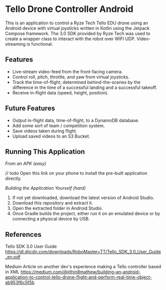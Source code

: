# Tello Drone Controller Android

This is an application to control a Ryze Tech Tello EDU drone using an Android device with virtual joysticks written in Kotlin using the Jetpack Compose framework. The 3.0 SDK provided by Ryze Tech was used to create a wrapper class to interact with the robot over WIFI UDP. Video-streaming is functional.

## Features

* Live-stream video-feed from the front-facing camera.
* Control roll, pitch, throttle, and yaw from virtual joysticks.
* Track the time-of-flight, determined behind-the-scenes by the difference in the time of a successful landing and a successful takeoff.
* Receive in-flight data (speed, height, position).

## Future Features

* Output in-flight data, time-of-flight, to a DynamoDB database.
* Add some sort of team / competition system.
* Save videos taken during flight.
* Upload saved videos to an S3 Bucket.

## Running This Application

*From an APK (easy)*

// todo
Open this link on your phone to install the pre-built application directly.

*Building the Application Yourself (hard)*
1. If not yet downloaded, download the latest version of Android Studio.
2. Download this repository and extract it.
3. Open the extracted folder in Android Studio.
4. Once Gradle builds the project, either run it on an emulated device or by connecting a physical device by USB.

## References
Tello SDK 3.0 User Guide
https://dl.djicdn.com/downloads/RoboMaster+TT/Tello_SDK_3.0_User_Guide_en.pdf 

Medium Article on another dev's experience making a Tello controller based in XML
https://medium.com/@jithin8mathew/building-an-android-application-to-control-tello-drone-flight-and-perform-real-time-object-ab953f6c5f5b
